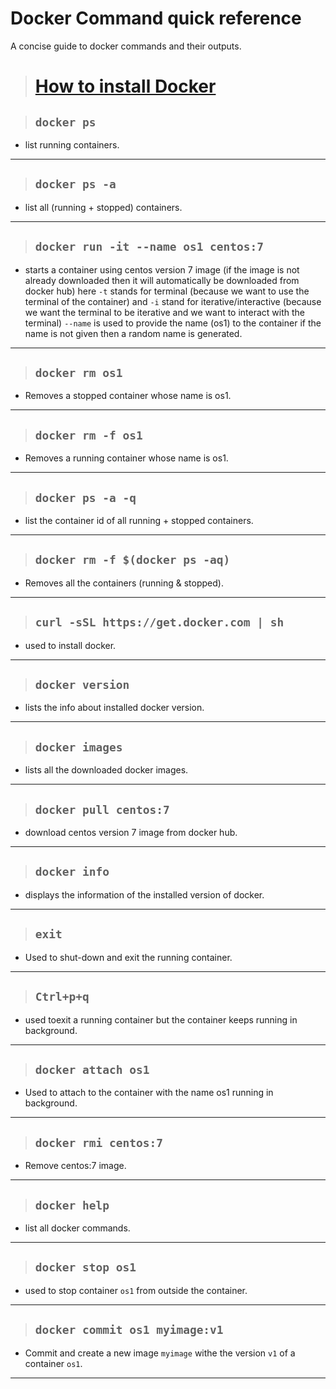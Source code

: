 # Docker Command quick reference

 A concise guide to docker commands and their outputs.


> # [How to install Docker](/how%20to%20install%20docker-ce%20in%20rhel8.md)



>##  `docker ps`
- list running containers.
---



>##  `docker ps -a`
- list all (running + stopped) containers.
---



>##  `docker run -it --name os1 centos:7`
- starts a container using centos version 7 image (if the image is not already downloaded then it will automatically be downloaded from docker hub) here `-t` stands for terminal (because we want to use the terminal of the container) and `-i` stand for iterative/interactive (because we want the terminal to be iterative and we want to interact with the terminal) `--name` is used to provide the name (os1) to the container if the name is not given then a random name is generated.
---



>##  `docker rm os1`
- Removes a stopped container whose name is os1.
---


>##  `docker rm -f os1`
- Removes a running container whose name is os1.
---


>##  `docker ps -a -q`
- list the container id of all running + stopped containers.
---

>##  `docker rm -f $(docker ps -aq)`
- Removes all the containers (running & stopped).
---



>##  `curl -sSL https://get.docker.com | sh`
- used to install docker.
---


>##  `docker version`
- lists the info about installed docker version.
---



>##  `docker images`
- lists all the downloaded docker images.
---



>##  `docker pull centos:7`
- download centos version 7 image from docker hub.
---


>##  `docker info`
- displays the information of the installed version of docker.
---


>##  `exit`
- Used to shut-down and exit the running container.
---


>##  `Ctrl+p+q`
- used toexit a running container but the container keeps running in background.
---


>##  `docker attach os1`
- Used to attach to the container with the name os1 running in background.
---


>##  `docker rmi centos:7`
- Remove centos:7 image.
---



>##  `docker help`
- list all docker commands.
---


>##  `docker stop os1`
- used to stop container `os1` from outside the container.
---

>##  `docker commit os1 myimage:v1`
- Commit and create a new image `myimage` withe the version `v1` of a container `os1`.
---
